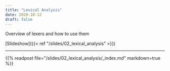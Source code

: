 ```yaml
---
title: "Lexical Analysis"
date: 2020-10-12
draft: false
---
```


Overview of lexers and how to use them

<!--more-->

[Slideshow]({{< ref "/slides/02_lexical_analysis" >}})

---

{{% readpost file="/slides/02_lexical_analysis/_index.md" markdown=true %}}
